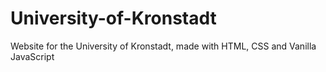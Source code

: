 # University-of-Kronstadt
Website for the University of Kronstadt, made with HTML, CSS and Vanilla JavaScript
